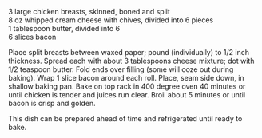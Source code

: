 ---
---

3 large chicken breasts, skinned, boned and split  
8 oz whipped cream cheese with chives, divided into 6 pieces  
1 tablespoon butter, divided into 6  
6 slices bacon 

Place split breasts between waxed paper; pound (individually) to 1/2 inch thickness. Spread each with about 3 
tablespoons cheese mixture; dot with 1/2 teaspoon butter. Fold ends over filling (some will ooze 
out during baking). Wrap 1 slice bacon around each roll. Place, seam side down, in shallow 
baking pan. Bake on top rack in 400 degree oven 40 minutes or until chicken is tender and 
juices run clear. Broil about 5 minutes or until bacon is crisp and golden. 

This dish can be prepared ahead of time and refrigerated until ready to bake.
